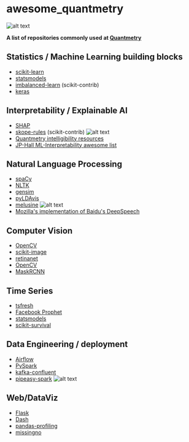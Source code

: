 # awesome_quantmetry
![alt text][qm-contrib-head]

**A list of repositories commonly used at [Quantmetry](https://quantmetry.com)**


## Statistics / Machine Learning building blocks
* [scikit-learn](https://github.com/scikit-learn/scikit-learn)
* [statsmodels](https://github.com/statsmodels/statsmodels)
* [imbalanced-learn](https://github.com/scikit-learn-contrib/imbalanced-learn) (scikit-contrib)
* [keras](https://github.com/keras-team/keras)



## Interpretability / Explainable AI
* [SHAP](https://github.com/slundberg/shap)
* [skope-rules](https://github.com/scikit-learn-contrib/skope-rules) (scikit-contrib) ![alt text][qm-contrib]
* [Quantmetry intelligibility resources](https://github.com/Quantmetry/resources-intelligibility)
* [JP-Hall ML-Interpretability awesome list](https://github.com/jphall663/awesome-machine-learning-interpretability)


## Natural Language Processing
* [spaCy](https://github.com/explosion/spaCy)
* [NLTK](https://github.com/nltk/nltk)
* [gensim](https://github.com/rare-technologies/gensim)
* [pyLDAvis](https://github.com/bmabey/pyLDAvis)
* [melusine](https://github.com/MAIF/melusine) ![alt text][qm-contrib]
* [Mozilla's implementation of Baidu's DeepSpeech](https://github.com/mozilla/DeepSpeech)


## Computer Vision
* [OpenCV](https://github.com/opencv/opencv)
* [scikit-image](https://github.com/scikit-image/scikit-image)
* [retinanet](https://github.com/fizyr/keras-retinanet)
* [OpenCV](https://github.com/opencv/opencv)
* [MaskRCNN](https://github.com/matterport/Mask_RCNN)


## Time Series
* [tsfresh](https://github.com/blue-yonder/tsfresh)
* [Facebook Prophet](https://github.com/facebook/prophet)
* [statsmodels](https://github.com/statsmodels/statsmodels)
* [scikit-survival](https://github.com/sebp/scikit-survival)


## Data Engineering / deployment
* [Airflow](https://github.com/apache/airflow)
* [PySpark](https://github.com/apache/spark/tree/master/python/pyspark)
* [kafka-confluent](https://github.com/confluentinc/confluent-kafka-python)
* [pipeasy-spark](https://github.com/Quantmetry/pipeasy-spark) ![alt text][qm-contrib]


## Web/DataViz
* [Flask](https://github.com/pallets/flask)
* [Dash](https://github.com/plotly/dash)
* [pandas-profiling](https://github.com/pandas-profiling/pandas-profiling)
* [missingno](https://github.com/ResidentMario/missingno)


[qm-contrib]: https://img.shields.io/static/v1.svg?label=&message=contributor&color=1A829E
[qm-contrib-head]: https://img.shields.io/static/v1.svg?label=QM&message=open-source&color=1A829E
